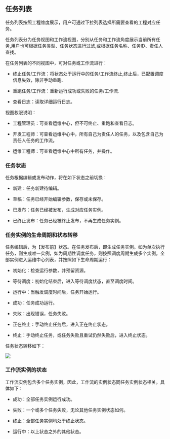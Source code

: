 ## 任务列表

任务列表按照工程维度展示，用户可通过下拉列表选择所需要查看的工程对应任务。

任务列表分为任务视图和工作流视图，分别从任务和工作流角度展示当前所有任务,用户也可根据任务类型、任务状态进行过滤,或根据任务名称、任务ID、责任人查找。

在任务列表的不同视图中，可对任务或工作流进行：

- 终止任务/工作流：将状态处于运行中的任务/工作流终止,终止后，已配置调度信息失效，除非手动重跑.

- 重跑任务/工作流：重新运行成功或失败的任务/工作流.

- 查看日志：读取详细运行日志。

视图权限说明：

- 工程管理员：可查看运维中心，但不可终止、重跑和查看日志。

- 开发工程师：可查看运维中心中，所有自己为责任人的任务，以及包含自己为责任人任务的工作流。

- 运维工程师：可查看运维中心中所有任务，并操作。

### 任务状态

任务根据编辑或发布动作，将在如下状态之前切换：

- 新建：任务新建待编辑。

- 草稿：任务已经开始编辑参数，保存或未保存。

- 已发布：任务已经被发布，生成对应任务实例。

- 已终止发布：任务已经被终止发布，不再生成任务实例。

### 任务实例的生命周期和状态转移

任务编辑后，为【发布前】状态。在任务发布后，即生成任务实例。如为单次执行任务，则生成唯一实例，如为周期性调度任务，则按照调度周期生成多个实例。全部实例进入运维中心列表，并按照如下生命周期运行：

- 初始化：检查运行参数，并预留资源。
 
- 等待调度：初始化结束后，进入等待调度状态，直至调度时间。

- 运行中：当触发调度时间后，任务开始运行。

- 成功：任务成功运行。

- 失败：出现错误，任务失败。

- 正在终止：手动终止任务后，进入正在终止状态。

- 终止：手动终止任务，或任务失败且重试仍然失败后，进入终止状态。

任务状态转移如下：

![](http://imgcache.tcecqpoc.fsphere.cn/image/mc.qcloudimg.com/static/img/5428bd53be043c761dec685e2fc80d19/image.png)

### 工作流实例的状态

工作流实例包含多个任务实例，因此，工作流的实例状态同任务实例状态相关。具体如下：

- 成功：全部任务实例运行成功。

- 失败：一个或多个任务失败，无论其他任务实例状态如何。

- 终止：全部任务实例均处于终止状态。

- 运行中：以上状态之外的其他状态。



